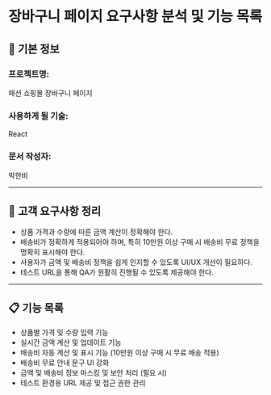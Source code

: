 # 장바구니 페이지 요구사항 분석 및 기능 목록

## 📌 기본 정보  
### 프로젝트명:  
패션 쇼핑몰 장바구니 페이지  

### 사용하게 될 기술:  
React  

### 문서 작성자:  
박한비

---

## 📝 고객 요구사항 정리  
- 상품 가격과 수량에 따른 금액 계산이 정확해야 한다.  
- 배송비가 정확하게 적용되어야 하며, 특히 10만원 이상 구매 시 배송비 무료 정책을 명확히 표시해야 한다.  
- 사용자가 금액 및 배송비 정책을 쉽게 인지할 수 있도록 UI/UX 개선이 필요하다.  
- 테스트 URL을 통해 QA가 원활히 진행될 수 있도록 제공해야 한다.  

---

## 📋 기능 목록  
- 상품별 가격 및 수량 입력 기능  
- 실시간 금액 계산 및 업데이트 기능  
- 배송비 자동 계산 및 표시 기능 (10만원 이상 구매 시 무료 배송 적용)  
- 배송비 무료 안내 문구 UI 강화  
- 금액 및 배송비 정보 마스킹 및 보안 처리 (필요 시)  
- 테스트 환경용 URL 제공 및 접근 권한 관리  
